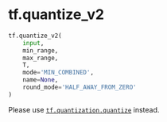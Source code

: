 <div itemscope itemtype="http://developers.google.com/ReferenceObject">
<meta itemprop="name" content="tf.quantize_v2" />
<meta itemprop="path" content="Stable" />
</div>

# tf.quantize_v2

``` python
tf.quantize_v2(
    input,
    min_range,
    max_range,
    T,
    mode='MIN_COMBINED',
    name=None,
    round_mode='HALF_AWAY_FROM_ZERO'
)
```

Please use <a href="../tf/quantization/quantize.md"><code>tf.quantization.quantize</code></a> instead.